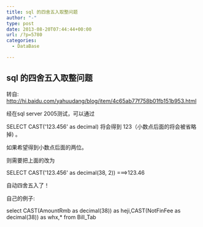 ```yaml
---
title: sql 的四舍五入取整问题
author: "-"
type: post
date: 2013-08-20T07:44:44+00:00
url: /?p=5780
categories:
  - DataBase

---
```

## sql 的四舍五入取整问题
转自: <http://hi.baidu.com/yahuudang/blog/item/4c65ab77f758b01fb151b953.html>


经在sql server 2005测试，可以通过


SELECT CAST('123.456' as decimal) 将会得到 123（小数点后面的将会被省略掉) 。
  
如果希望得到小数点后面的两位。
  
则需要把上面的改为
  
SELECT CAST('123.456' as decimal(38, 2)) ===>123.46
  
自动四舍五入了！


自己的例子: 
  
select CAST(AmountRmb as decimal(38)) as heji,CAST(NotFinFee as decimal(38)) as whx,* from Bill_Tab